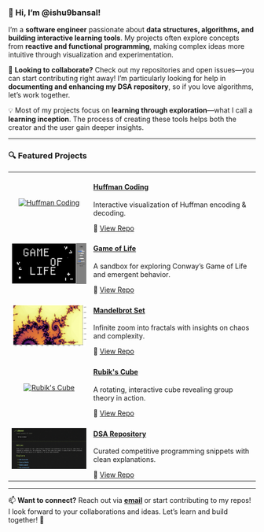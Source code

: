 ### 👋 Hi, I’m @ishu9bansal!  

I’m a **software engineer** passionate about **data structures, algorithms, and building interactive learning tools**. My projects often explore concepts from **reactive and functional programming**, making complex ideas more intuitive through visualization and experimentation.  

🚀 **Looking to collaborate?** Check out my repositories and open issues—you can start contributing right away! I’m particularly looking for help in **documenting and enhancing my DSA repository**, so if you love algorithms, let’s work together.  

💡 Most of my projects focus on **learning through exploration**—what I call a **learning inception**. The process of creating these tools helps both the creator and the user gain deeper insights.  

---

### 🔍 Featured Projects  
<div align="center">
    <table width="100%">
        <tr>
            <td width="33%" align="center">
                <a href="https://ishu9bansal.github.io/huffman" target="_blank"> <img src="https://raw.githubusercontent.com/ishu9bansal/huffman/master/thumbnail.png" width="200px" alt="Huffman Coding" /> </a>
            </td>
            <td>
                <h4><a href="https://ishu9bansal.github.io/huffman" target="_blank">Huffman Coding</a></h4>
                <p>Interactive visualization of Huffman encoding & decoding.</p>
                🔗 <a href="https://github.com/ishu9bansal/huffman" target="_blank">View Repo</a>
            </td>
        </tr>
        <tr>
            <td width="33%" align="center">
                <a href="https://ishu9bansal.github.io/game-of-life" target="_blank"> <img src="https://raw.githubusercontent.com/ishu9bansal/game-of-life/main/thumbnail.png" width="200px" alt="Game of Life" /> </a>
            </td>
            <td>
                <h4><a href="https://ishu9bansal.github.io/game-of-life" target="_blank">Game of Life</a></h4>
                <p>A sandbox for exploring Conway’s Game of Life and emergent behavior.</p>
                🔗 <a href="https://github.com/ishu9bansal/game-of-life" target="_blank">View Repo</a>
            </td>
        </tr>
        <tr>
            <td width="33%" align="center">
                <a href="https://ishu9bansal.github.io/mandelbrot" target="_blank"> <img src="https://raw.githubusercontent.com/ishu9bansal/mandelbrot/master/thumbnail.png" width="200px" alt="Mandelbrot Set" /> </a>
            </td>
            <td>
                <h4><a href="https://ishu9bansal.github.io/mandelbrot" target="_blank">Mandelbrot Set</a></h4>
                <p>Infinite zoom into fractals with insights on chaos and complexity.</p>
                🔗 <a href="https://github.com/ishu9bansal/mandelbrot" target="_blank">View Repo</a>
            </td>
        </tr>
        <tr>
            <td width="33%" align="center">
                <a href="https://ishu9bansal.github.io/rubik_cube/" target="_blank"> <img src="https://raw.githubusercontent.com/ishu9bansal/rubik_cube/master/thumbnail.gif" width="200px" alt="Rubik's Cube" /> </a>
            </td>
            <td>
                <h4><a href="https://ishu9bansal.github.io/rubik_cube/" target="_blank">Rubik's Cube</a></h4>
                <p>A rotating, interactive cube revealing group theory in action.</p>
                🔗 <a href="https://github.com/ishu9bansal/rubik_cube" target="_blank">View Repo</a>
            </td>
        </tr>
        <tr>
            <td width="33%" align="center">
                <a href="https://ishu9bansal.github.io/ideone/" target="_blank"> <img src="https://raw.githubusercontent.com/ishu9bansal/ideone/master/thumbnail.png" width="200px" alt="DSA Repository" /> </a>
            </td>
            <td>
                <h4><a href="https://ishu9bansal.github.io/ideone/" target="_blank">DSA Repository</a></h4>
                <p>Curated competitive programming snippets with clean explanations.</p>
                🔗 <a href="https://github.com/ishu9bansal/ideone" target="_blank">View Repo</a>
            </td>
        </tr>
    </table>
</div>


---

📫 **Want to connect?** Reach out via **[email](mailto:ishubansal1400@gmail.com)** or start contributing to my repos!  
I look forward to your collaborations and ideas. Let’s learn and build together! 🚀  
